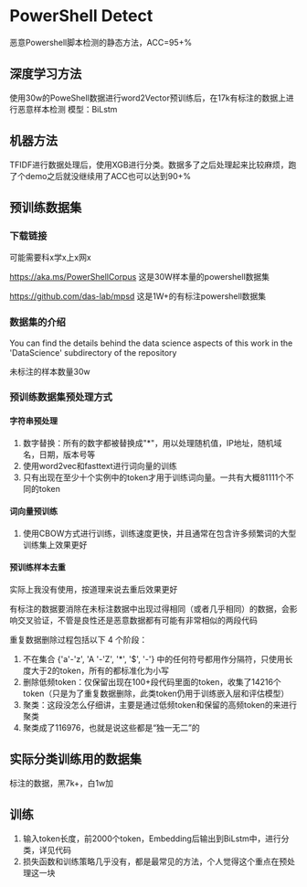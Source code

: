 # PowerShell Detect
恶意Powershell脚本检测的静态方法，ACC=95+%
## 深度学习方法
使用30w的PoweShell数据进行word2Vector预训练后，在17k有标注的数据上进行恶意样本检测
模型：BiLstm
## 机器方法
TFIDF进行数据处理后，使用XGB进行分类。数据多了之后处理起来比较麻烦，跑了个demo之后就没继续用了ACC也可以达到90+%
## 预训练数据集
### 下载链接
可能需要科x学x上x网x

https://aka.ms/PowerShellCorpus  这是30W样本量的powershell数据集

https://github.com/das-lab/mpsd  这是1W+的有标注powershell数据集
### 数据集的介绍

You can find the details behind the data science aspects of this work in the 'DataScience' subdirectory of the repository

未标注的样本数量30w
### 预训练数据集预处理方式

#### 字符串预处理
1. 数字替换：所有的数字都被替换成"*"，用以处理随机值，IP地址，随机域名，日期，版本号等
2. 使用word2vec和fasttext进行词向量的训练 
3. 只有出现在至少十个实例中的token才用于训练词向量。一共有大概81111个不同的token

#### 词向量预训练

1. 使用CBOW方式进行训练，训练速度更快，并且通常在包含许多频繁词的大型训练集上效果更好
####  预训练样本去重

实际上我没有使用，按道理来说去重后效果更好

有标注的数据要消除在未标注数据中出现过得相同（或者几乎相同）的数据，会影响交叉验证，不管是良性还是恶意数据都有可能有非常相似的两段代码

重复数据删除过程包括以下 4 个阶段：
1. 不在集合 {'a'-'z', 'A '-'Z', '*', '$', '-'} 中的任何符号都用作分隔符，只使用长度大于2的token，所有的都标准化为小写
2. 删除低频token：仅保留出现在100+段代码里面的token，收集了14216个token（只是为了重复数据删除，此类token仍用于训练嵌入层和评估模型）
3. 聚类：这段没怎么仔细讲，主要是通过低频token和保留的高频token的来进行聚类
4. 聚类成了116976，也就是说这些都是“独一无二”的
## 实际分类训练用的数据集

标注的数据，黑7k+，白1w加

## 训练

1. 输入token长度，前2000个token，Embedding后输出到BiLstm中，进行分类，详见代码
2. 损失函数和训练策略几乎没有，都是最常见的方法，个人觉得这个重点在预处理这一块
